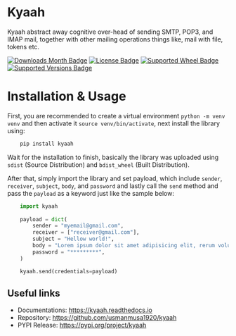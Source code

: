 # Kyaah

Kyaah abstract away cognitive over-head of sending SMTP, POP3, and IMAP mail, together with other mailing operations things like, mail with file, tokens etc.

[![Downloads Month Badge](https://static.pepy.tech/badge/kyaah/month)](https://pypi.org/project/kyaah)
[![License Badge](https://img.shields.io/pypi/l/kyaah.svg)](https://pypi.org/project/kyaah)
[![Supported Wheel Badge](https://img.shields.io/pypi/wheel/kyaah.svg)](https://pypi.org/project/kyaah)
[![Supported Versions Badge](https://img.shields.io/pypi/pyversions/kyaah.svg)](https://pypi.org/project/kyaah)

# Installation & Usage

First, you are recommended to create a virtual environment `python -m venv venv` and then activate it `source venv/bin/activate`, next install the library using:

```sh
    pip install kyaah
```

Wait for the installation to finish, basically the library was uploaded using `sdist` (Source Distribution) and `bdist_wheel` (Built Distribution).

After that, simply import the library and set payload, which include `sender`, `receiver`, `subject`, `body`, and `password` and lastly call the `send` method and pass the `payload` as a keyword just like the sample below:

```python
    import kyaah
        
    payload = dict(
        sender = "myemail@gmail.com",
        receiver = ["receiver@gmail.com"],
        subject = "Hellow world!",
        body = "Lorem ipsum dolor sit amet adipisicing elit, rerum voluptate ipsum volupt.",
        password = "*********",
    )

    kyaah.send(credentials=payload)
```

## Useful links

-   Documentations: https://kyaah.readthedocs.io
-   Repository: https://github.com/usmanmusa1920/kyaah
-   PYPI Release: https://pypi.org/project/kyaah
